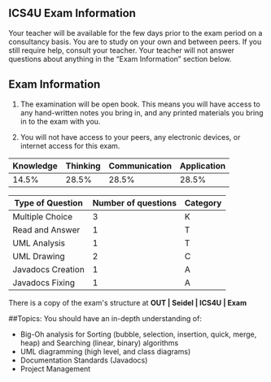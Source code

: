 ICS4U Exam Information
---
Your teacher will be available for the few days prior to the exam period on a consultancy basis. You are to study on your own and between peers. If you still require help, consult your teacher. Your teacher will not answer questions about anything in the “Exam Information” section below.

Exam Information
---

1. The examination will be open book. This means you will have access to any hand-written notes you bring in, and any printed materials you bring in to the exam with you.

2. You will not have access to your peers, any electronic devices, or internet access for this exam.

|Knowledge|Thinking|Communication|Application|
|---------|--------|-------------|-----------|
| 14.5%   |  28.5% |    28.5%    |   28.5%   |

| Type of Question | Number of questions | Category |
|------------------|---------------------| -------- |
| Multiple Choice  | 			3		 | 		K 	|
| Read and Answer  | 			1		 | 	  	T	|
| UML Analysis     | 			1		 | 		T	|
| UML Drawing      | 			2		 | 		C	|
| Javadocs Creation| 			1  		 | 		A	|
| Javadocs Fixing  | 			1		 | 		A	|

There is a copy of the exam's structure at **OUT | Seidel | ICS4U | Exam**

##Topics:
You should have an in-depth understanding of:
* Big-Oh analysis for Sorting (bubble, selection, insertion, quick, merge, heap) and Searching (linear, binary) algorithms
* UML diagramming (high level, and class diagrams)
* Documentation Standards (Javadocs)
* Project Management
